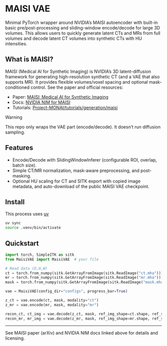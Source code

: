 # MAISI VAE

Minimal PyTorch wrapper around NVIDIA’s MAISI autoencoder with built-in basic pre/post-processing and sliding-window encode/decode for large 3D volumes. This allows users to quickly generate latent CTs and MRs from full volumes and decode latent CT volumes into synthetic CTs with HU intensities. 

## What is MAISI?
MAISI (Medical AI for Synthetic Imaging) is NVIDIA’s 3D latent-diffusion framework for generating high-resolution synthetic CT (and a VAE that also supports MR). It provides flexible volumes/voxel spacing and optional mask-conditioned control. See the paper and official resources:
- Paper: [MAISI: Medical AI for Synthetic Imaging](https://arxiv.org/abs/2409.11169)
- Docs: [NVIDIA NIM for MAISI](https://docs.nvidia.com/nim/medical/maisi/latest/overview.html)
- Tutorials: [Project-MONAI/tutorials/generation/maisi](https://github.com/Project-MONAI/tutorials/tree/main/generation/maisi)

> [!WARNING]
> This repo only wraps the VAE part (encode/decode). It doesn’t run diffusion sampling.

## Features
- Encode/Decode with SlidingWindowInferer (configurable ROI, overlap, batch size).
- Simple CT/MR normalization, mask-aware preprocessing, and post-masking.
- Optional HU scaling for CT and SITK export with copied image metadata, and auto-download of the public MAISI VAE checkpoint.

## Install 

This process uses [uv](https://docs.astral.sh/uv/)

```bash
uv sync
source .venv/bin/activate
```

## Quickstart
```python 
import torch, SimpleITK as sitk
from MaisiVAE import MaisiVAE  # your file

# Read data (D,H,W)
ct = torch.from_numpy(sitk.GetArrayFromImage(sitk.ReadImage("ct.mha"))).float()
mr = torch.from_numpy(sitk.GetArrayFromImage(sitk.ReadImage("mr.mha"))).float()
mask = torch.from_numpy(sitk.GetArrayFromImage(sitk.ReadImage("mask.mha"))).float()

vae = MaisiVAE(config_dir="configs", progress_bar=True)

z_ct = vae.encode(ct, mask, modality="ct")
z_mr = vae.encode(mr, mask, modality="mr")

recon_ct, ct_img = vae.decode(z_ct, mask, ref_img_shape=ct.shape, ref_sitk=sitk.ReadImage("ct.mha"))
recon_mr, mr_img = vae.decode(z_mr, mask, ref_img_shape=mr.shape, ref_sitk=sitk.ReadImage("mr.mha"))
```

---
See MAISI paper (arXiv) and NVIDIA NIM docs linked above for details and licensing. 
